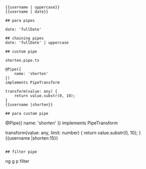 ```
{{username | uppercase}}
{{username | date}}

## para pipes 

date: 'fullDate'

## chaining pipes
date: 'fullDate' | uppercase

## custom pipe 

shorten.pipe.ts 

@Pipe({
    name: 'shorten'
})
implements PipeTransform 

transform(value: any) {
    return value.substr(0, 10);
}
{{username |shorten}}

## para custom pipe
```

@Pipe({
name: 'shorten'
})
implements PipeTransform

transform(value: any, limit: number) {
return value.substr(0, 10);
}
{{username |shorten:15}}

```

## filter pipe 
```

ng g p filter

```
```